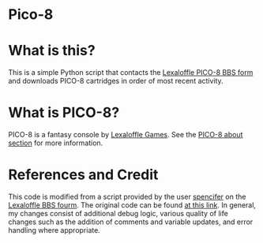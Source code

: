 # Pico-8

What is this?
=============
This is a simple Python script that contacts the [Lexaloffle PICO-8 BBS form](https://www.lexaloffle.com/bbs/?cat=7) and downloads PICO-8 cartridges in order of most recent activity.

What is PICO-8?
===============
PICO-8 is a fantasy console by [Lexaloffle Games](https://pico-8.fandom.com/wiki/LexaloffleGames). See the [PICO-8 about section](https://www.lexaloffle.com/pico-8.php#m) for more information.

References and Credit
=====================
This code is modified from a script provided by the user [spencifer](https://www.lexaloffle.com/bbs/?uid=25752) on the [Lexaloffle BBS fourm](https://www.lexaloffle.com/bbs/).
The original code can be found [at this link](https://www.lexaloffle.com/bbs/?pid=97518#p).
In general, my changes consist of additional debug logic, various quality of life changes such as the addition of comments and variable updates, and error handling where appropriate.
